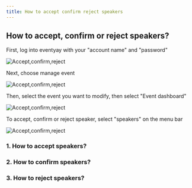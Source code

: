 ```yaml
---
title: How to accept confirm reject speakers
---
```


## How to accept, confirm or reject speakers? 


First, log into eventyay with your "account name" and "password"


![Accept,confirm,reject](/images/How-do-I-create-discount-codes-1.png)


Next, choose manage event 


![Accept,confirm,reject](/images/Manage-events-bar.png)


Then, select the event you want to modify, then select "Event dashboard"


![Accept,confirm,reject](/images/Event-dashboard.png)


To accept, confirm or reject speaker, select "speakers" on the menu bar


![Accept,confirm,reject](/images/Overview-speaker-menu.png)


### 1. How to accept speakers?


### 2. How to confirm speakers?


### 3. How to reject speakers?
